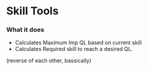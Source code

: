 # Skill Tools

### What it does

* Calculates Maximum Imp QL based on current skill
* Calculates Required skill to reach a desired QL.


(reverse of each other, bassically)
